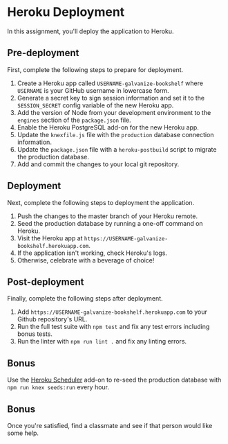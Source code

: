 # Heroku Deployment

In this assignment, you'll deploy the application to Heroku.

## Pre-deployment

First, complete the following steps to prepare for deployment.

1. Create a Heroku app called `USERNAME-galvanize-bookshelf` where `USERNAME` is your GitHub username in lowercase form.
1. Generate a secret key to sign session information and set it to the `SESSION_SECRET` config variable of the new Heroku app.
1. Add the version of Node from your development environment to the `engines` section of the `package.json` file.
1. Enable the Heroku PostgreSQL add-on for the new Heroku app.
1. Update the `knexfile.js` file with the `production` database connection information.
1. Update the `package.json` file with a `heroku-postbuild` script to migrate the production database.
1. Add and commit the changes to your local git repository.

## Deployment

Next, complete the following steps to deployment the application.

1. Push the changes to the master branch of your Heroku remote.
1. Seed the production database by running a one-off command on Heroku.
1. Visit the Heroku app at `https://USERNAME-galvanize-bookshelf.herokuapp.com`.
1. If the application isn't working, check Heroku's logs.
1. Otherwise, celebrate with a beverage of choice!

## Post-deployment

Finally, complete the following steps after deployment.

1. Add `https://USERNAME-galvanize-bookshelf.herokuapp.com` to your Github repository's URL.
1. Run the full test suite with `npm test` and fix any test errors including bonus tests.
1. Run the linter with `npm run lint .` and fix any linting errors.

## Bonus

Use the [Heroku Scheduler](https://devcenter.heroku.com/articles/scheduler) add-on to re-seed the production database with `npm run knex seeds:run` every hour.

## Bonus

Once you're satisfied, find a classmate and see if that person would like some help.
